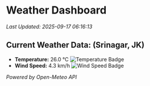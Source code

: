 
# Weather Dashboard

_Last Updated: 2025-09-17 06:16:13_

## Current Weather Data: (Srinagar, JK)
- **Temperature:** 26.0 °C ![Temperature Badge](https://img.shields.io/badge/Temperature-Medium%20Temp-green)
- **Wind Speed:** 4.3 km/h ![Wind Speed Badge](https://img.shields.io/badge/Wind%20Speed-Light%20Wind-blue)

*Powered by Open-Meteo API*
